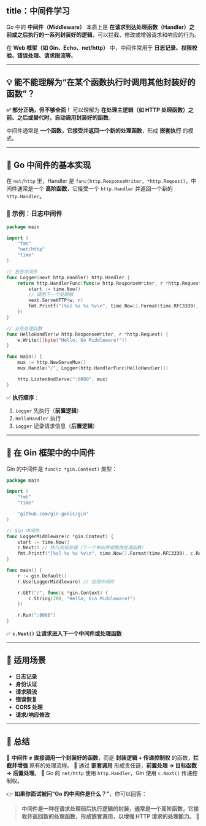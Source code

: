 ## title：中间件学习

Go 中的 **中间件（Middleware）** 本质上是 **在请求到达处理函数（Handler）之前或之后执行的一系列封装好的逻辑**，可以拦截、修改或增强请求和响应的行为。

在 **Web 框架（如 Gin、Echo、net/http）** 中，中间件常用于 **日志记录、权限校验、错误处理、请求限流等**。

------

## **💡 能不能理解为“在某个函数执行时调用其他封装好的函数”？**

**✅ 部分正确，但不够全面！**
 可以理解为 **在处理主逻辑（如 HTTP 处理函数）之前、之后或替代时，自动调用封装好的函数**。

中间件通常是 **一个函数，它接受并返回一个新的处理函数**，形成 **嵌套执行** 的模式。

------

## **📌 Go 中间件的基本实现**

在 `net/http` 里，Handler 是 `func(http.ResponseWriter, *http.Request)`，中间件通常是一个 **高阶函数**，它接受一个 `http.Handler` 并返回一个新的 `http.Handler`。

### **📝 示例：日志中间件**

```go
package main

import (
	"fmt"
	"net/http"
	"time"
)

// 日志中间件
func Logger(next http.Handler) http.Handler {
	return http.HandlerFunc(func(w http.ResponseWriter, r *http.Request) {
		start := time.Now()
		// 调用下一个处理器
		next.ServeHTTP(w, r)
		fmt.Printf("[%s] %s %s %v\n", time.Now().Format(time.RFC3339), r.Method, r.URL.Path, time.Since(start))
	})
}

// 业务处理函数
func HelloHandler(w http.ResponseWriter, r *http.Request) {
	w.Write([]byte("Hello, Go Middleware!"))
}

func main() {
	mux := http.NewServeMux()
	mux.Handle("/", Logger(http.HandlerFunc(HelloHandler)))

	http.ListenAndServe(":8080", mux)
}
```

✅ **执行顺序**：

1. `Logger` 先执行（**前置逻辑**）
2. `HelloHandler` 执行
3. `Logger` 记录请求信息（**后置逻辑**）

------

## **📌 在 Gin 框架中的中间件**

Gin 的中间件是 `func(c *gin.Context)` 类型：

```go
package main

import (
	"fmt"
	"time"

	"github.com/gin-gonic/gin"
)

// Gin 中间件
func LoggerMiddleware(c *gin.Context) {
	start := time.Now()
	c.Next() // 执行后续处理（下一个中间件或路由处理函数）
	fmt.Printf("[%s] %s %s %v\n", time.Now().Format(time.RFC3339), c.Request.Method, c.Request.URL.Path, time.Since(start))
}

func main() {
	r := gin.Default()
	r.Use(LoggerMiddleware) // 应用中间件

	r.GET("/", func(c *gin.Context) {
		c.String(200, "Hello, Gin Middleware!")
	})

	r.Run(":8080")
}
```

✅ **`c.Next()` 让请求进入下一个中间件或处理函数**

------

## **📌 适用场景**

- **日志记录**
- **身份认证**
- **请求限流**
- **错误恢复**
- **CORS 处理**
- **请求/响应修改**

------

## **📌 总结**

🔹 **中间件 ≠ 直接调用一个封装好的函数**，而是 **封装逻辑 + 传递控制权** 的函数，**拦截并增强** 原有的处理流程。
 🔹 通过 **嵌套调用** 形成责任链，**前置处理 → 目标函数 → 后置处理**。
 🔹 Go 的 `net/http` 使用 `http.Handler`，Gin 使用 `c.Next()` 传递控制权。

👉 **如果你面试被问“Go 的中间件是什么？”**，你可以回答：

> **中间件是一种在请求处理前后执行逻辑的封装，通常是一个高阶函数，它接收并返回新的处理函数，形成嵌套调用，以增强 HTTP 请求的处理能力。** 🚀